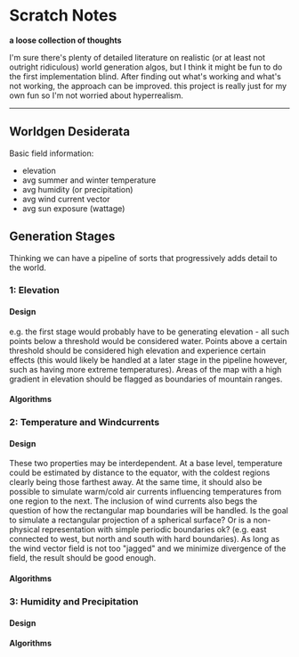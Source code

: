 # Scratch Notes

**a loose collection of thoughts**

I'm sure there's plenty of detailed literature on realistic (or at least not
outright ridiculous) world generation algos, but I think it might be fun to do
the first implementation blind. After finding out what's working and what's not
working, the approach can be improved. this project is really just for my own
fun so I'm not worried about hyperrealism.

---

## Worldgen Desiderata

Basic field information:

- elevation
- avg summer and winter temperature
- avg humidity (or precipitation)
- avg wind current vector
- avg sun exposure (wattage)

## Generation Stages

Thinking we can have a pipeline of sorts that progressively adds detail to the
world.

### 1: Elevation

#### Design

e.g. the first stage would probably have to be generating elevation - all such
points below a threshold would be considered water. Points above a certain
threshold should be considered high elevation and experience certain effects
(this would likely be handled at a later stage in the pipeline however, such as
having more extreme temperatures). Areas of the map with a high gradient in
elevation should be flagged as boundaries of mountain ranges.

#### Algorithms

### 2: Temperature and Windcurrents

#### Design

These two properties may be interdependent. At a base level, temperature could
be estimated by distance to the equator, with the coldest regions clearly being
those farthest away. At the same time, it should also be possible to simulate
warm/cold air currents influencing temperatures from one region to the next. The
inclusion of wind currents also begs the question of how the rectangular map
boundaries will be handled. Is the goal to simulate a rectangular projection of
a spherical surface? Or is a non-physical representation with simple periodic
boundaries ok? (e.g. east connected to west, but north and south with hard
boundaries). As long as the wind vector field is not too "jagged" and we
minimize divergence of the field, the result should be good enough.

#### Algorithms

### 3: Humidity and Precipitation

#### Design

#### Algorithms
